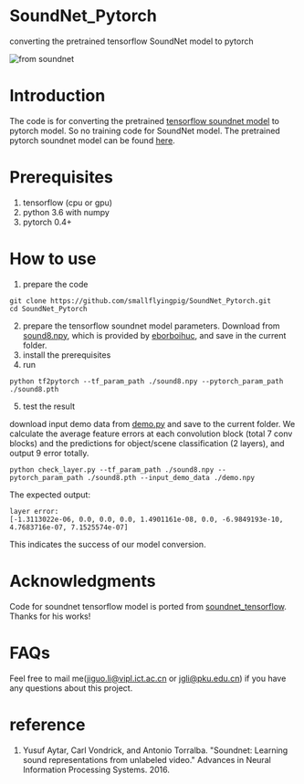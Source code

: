 # SoundNet_Pytorch
converting the pretrained tensorflow SoundNet model to pytorch

![from soundnet](https://camo.githubusercontent.com/0b88af5c13ba987a17dcf90cd58816cf8ef04554/687474703a2f2f70726f6a656374732e637361696c2e6d69742e6564752f736f756e646e65742f736f756e646e65742e6a7067)

# Introduction
The code is for converting the pretrained [tensorflow soundnet model](https://github.com/eborboihuc/SoundNet-tensorflow) to pytorch model. So no training code for SoundNet model. The pretrained pytorch soundnet model can be found [here](https://drive.google.com/file/d/1-PhHutIYV9Oi2DhDZL2h1Myu84oGLI81/view?usp=sharing).

# Prerequisites
1. tensorflow (cpu or gpu)
2. python 3.6 with numpy
3. pytorch 0.4+


# How to use
1. prepare the code
```
git clone https://github.com/smallflyingpig/SoundNet_Pytorch.git
cd SoundNet_Pytorch
```
2. prepare the tensorflow soundnet model parameters. Download from [sound8.npy](https://drive.google.com/uc?export=download&id=0B9wE6h4m--wjR015M1RLZW45OEU), which is provided by [eborboihuc](https://github.com/eborboihuc/SoundNet-tensorflow), and save in the current folder.
3. install the prerequisites
4. run
```
python tf2pytorch --tf_param_path ./sound8.npy --pytorch_param_path ./sound8.pth
```
5. test the result

download input demo data from [demo.py](https://drive.google.com/uc?export=download&id=0B9wE6h4m--wjcEtqQ3VIM1pvZ3c) and save to the current folder. We calculate the average feature errors at each convolution block (total 7 conv blocks) and the predictions for object/scene classification (2 layers), and output 9 error totally.
```
python check_layer.py --tf_param_path ./sound8.npy --pytorch_param_path ./sound8.pth --input_demo_data ./demo.npy
```
The expected output:
```
layer error:
[-1.3113022e-06, 0.0, 0.0, 0.0, 1.4901161e-08, 0.0, -6.9849193e-10, 4.7683716e-07, 7.1525574e-07]
```
This indicates the success of our model conversion.
# Acknowledgments
Code for soundnet tensorflow model is ported from [soundnet_tensorflow](https://github.com/eborboihuc/SoundNet-tensorflow). Thanks for his works!

# FAQs
Feel free to mail me(jiguo.li@vipl.ict.ac.cn or jgli@pku.edu.cn) if you have any questions about this project.
# reference
1. Yusuf Aytar, Carl Vondrick, and Antonio Torralba. "Soundnet: Learning sound representations from unlabeled video." Advances in Neural Information Processing Systems. 2016.
